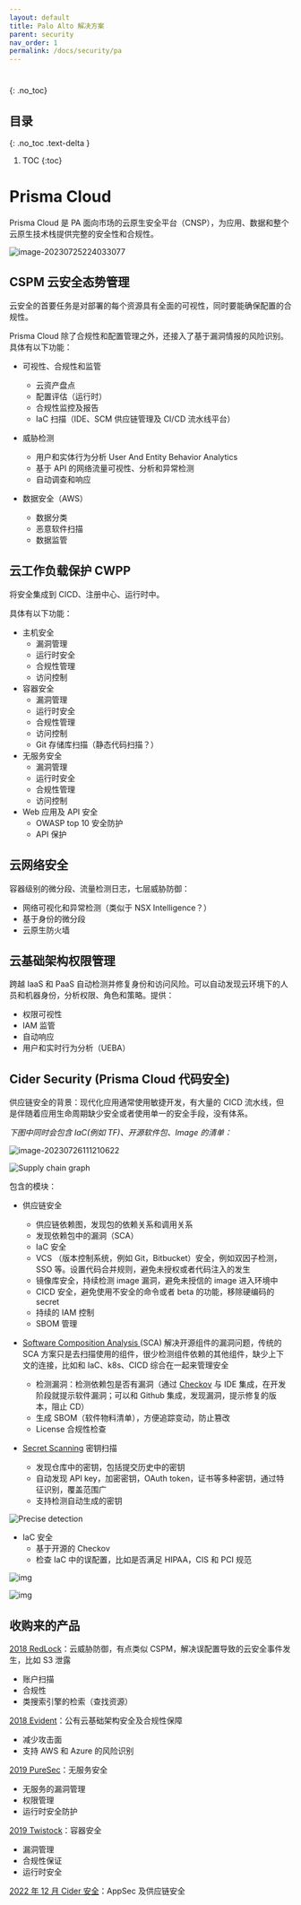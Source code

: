 ```yaml
---
layout: default
title: Palo Alto 解决方案
parent: security
nav_order: 1
permalink: /docs/security/pa
---
```


# 

{: .no_toc}

## 目录

{: .no_toc .text-delta }


1. TOC
{:toc}

# Prisma Cloud

Prisma Cloud 是 PA 面向市场的云原生安全平台（CNSP），为应用、数据和整个云原生技术栈提供完整的安全性和合规性。

![image-20230725224033077](../../pics/image-20230725224033077.png)

## CSPM 云安全态势管理 

云安全的首要任务是对部署的每个资源具有全面的可视性，同时要能确保配置的合规性。

Prisma Cloud 除了合规性和配置管理之外，还接入了基于漏洞情报的风险识别。具体有以下功能：

- 可视性、合规性和监管
  - 云资产盘点
  - 配置评估（运行时）
  - 合规性监控及报告
  - IaC 扫描（IDE、SCM 供应链管理及 CI/CD 流水线平台）

- 威胁检测
  - 用户和实体行为分析 User And Entity Behavior Analytics
  - 基于 API 的网络流量可视性、分析和异常检测
  - 自动调查和响应
- 数据安全（AWS）
  - 数据分类
  - 恶意软件扫描
  - 数据监管



## 云工作负载保护 CWPP

将安全集成到 CICD、注册中心、运行时中。

具体有以下功能：

- 主机安全
  - 漏洞管理
  - 运行时安全
  - 合规性管理
  - 访问控制
- 容器安全
  - 漏洞管理
  - 运行时安全
  - 合规性管理
  - 访问控制
  - Git 存储库扫描（静态代码扫描？）
- 无服务安全
  - 漏洞管理
  - 运行时安全
  - 合规性管理
  - 访问控制
- Web 应用及 API 安全
  - OWASP top 10 安全防护
  - API 保护



## 云网络安全

容器级别的微分段、流量检测日志，七层威胁防御：

- 网络可视化和异常检测（类似于 NSX Intelligence？）
- 基于身份的微分段
- 云原生防火墙



## 云基础架构权限管理

跨越 IaaS 和 PaaS 自动检测并修复身份和访问风险。可以自动发现云环境下的人员和机器身份，分析权限、角色和策略。提供：

- 权限可视性
- IAM 监管
- 自动响应
- 用户和实时行为分析（UEBA）



## Cider Security (Prisma Cloud 代码安全)

供应链安全的背景：现代化应用通常使用敏捷开发，有大量的 CICD 流水线，但是伴随着应用生命周期缺少安全或者使用单一的安全手段，没有体系。

*下图中同时会包含 IaC(例如 TF)、开源软件包、Image 的清单：*

![image-20230726111210622](../../pics/image-20230726111210622.png)

![Supply chain graph](../../pics/word-image-32.jpeg)



包含的模块：

- 供应链安全
  - 供应链依赖图，发现包的依赖关系和调用关系
  - 发现依赖包中的漏洞（SCA）
  - IaC 安全
  - VCS （版本控制系统，例如 Git，Bitbucket）安全，例如双因子检测，SSO 等。设置代码合并规则，避免未授权或者代码注入的发生
  - 镜像库安全，持续检测 image 漏洞，避免未授信的 image 进入环境中
  - CICD 安全，避免使用不安全的命令或者 beta 的功能，移除硬编码的 secret
  - 持续的 IAM 控制
  - SBOM 管理

- [Software Composition Analysis ](https://www.paloaltonetworks.com/blog/prisma-cloud/prisma-cloud-announces-software-composition-analysis/)(SCA) 解决开源组件的漏洞问题，传统的 SCA 方案只是去扫描使用的组件，很少检测组件依赖的其他组件，缺少上下文的连接，比如和 IaC、k8s、CICD 综合在一起来管理安全
  - 检测漏洞：检测依赖包是否有漏洞（通过 [Checkov](https://www.checkov.io/) 与 IDE 集成，在开发阶段就提示软件漏洞；可以和 Github 集成，发现漏洞，提示修复的版本，阻止 CD）
  - 生成 SBOM（软件物料清单），方便追踪变动，防止篡改
  - License 合规性检查

- [Secret Scanning](https://www.paloaltonetworks.com/blog/prisma-cloud/new-secrets-and-api-security/) 密钥扫描
  - 发现仓库中的密钥，包括提交历史中的密钥
  - 自动发现 API key，加密密钥，OAuth token，证书等多种密钥，通过特征识别，覆盖范围广
  - 支持检测自动生成的密钥

![Precise detection](../../pics/4-1-presice-detection.jpeg)

- IaC 安全
  - 基于开源的 Checkov
  - 检查 IaC 中的误配置，比如是否满足 HIPAA，CIS 和 PCI 规范

![img](../../pics/IaC_Top_Back.jpeg)

![img](../../pics/IaC_Top_Front.png)



## 收购来的产品

[2018 RedLock](https://techcrunch.com/2018/10/03/palo-alto-networks-to-acquire-redlock-to-beef-up-cloud-security/?guccounter=1&guce_referrer=aHR0cHM6Ly93d3cuZ29vZ2xlLmNvbS8&guce_referrer_sig=AQAAANDmyKEYxzOUdT7JUAKnI5szwu1dtmWTb4pkEJXYgoV_ugGyjVRXZfM8it_OCnewM-84xXosQI4cJ-3Pd_6-u-D45y3KudhEg5BxIBZTR-ZMN0byv02imsux118xjlg8DN7P9pCR0PMpxXdt4MjnVMicP5-lW9fiXXyMgw39bqg1)：云威胁防御，有点类似 CSPM，解决误配置导致的云安全事件发生，比如 S3 泄露

- 账户扫描
- 合规性
- 类搜索引擎的检索（查找资源）



[2018 Evident](https://www.paloaltonetworks.com/company/press/2018/palo-alto-networks-announces-intent-to-acquire-evident-io)：公有云基础架构安全及合规性保障

- 减少攻击面
- 支持 AWS 和 Azure 的风险识别



[2019 PureSec](https://www.paloaltonetworks.com/company/press/2019/palo-alto-networks-completes-acquisition-of-puresec)：无服务安全

- 无服务的漏洞管理
- 权限管理
- 运行时安全防护



[2019 Twistock](https://www.paloaltonetworks.com/company/press/2019/palo-alto-networks-completes-acquisition-of-twistlock)：容器安全

- 漏洞管理
- 合规性保证
- 运行时安全



[2022 年 12 月 Cider 安全](https://www.paloaltonetworks.com/company/press/2022/palo-alto-networks-completes-acquisition-of-cider-security)：AppSec 及供应链安全
